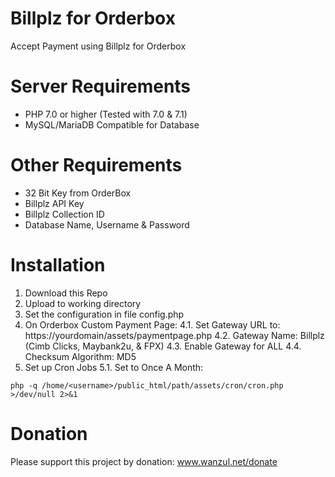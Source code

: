 # Billplz for Orderbox
Accept Payment using Billplz for Orderbox

# Server Requirements
* PHP 7.0 or higher (Tested with 7.0 & 7.1)
* MySQL/MariaDB Compatible for Database

# Other Requirements
* 32 Bit Key from OrderBox
* Billplz API Key
* Billplz Collection ID
* Database Name, Username & Password

# Installation

1. Download this Repo
2. Upload to working directory
3. Set the configuration in file config.php
4. On Orderbox Custom Payment Page:
  4.1. Set Gateway URL to: https://yourdomain/assets/paymentpage.php
  4.2. Gateway Name: Billplz (Cimb Clicks, Maybank2u, & FPX)
  4.3. Enable Gateway for ALL
  4.4. Checksum Algorithm: MD5
5. Set up Cron Jobs
  5.1. Set to Once A Month: 
  ```
  php -q /home/<username>/public_html/path/assets/cron/cron.php >/dev/null 2>&1
  ```
  
# Donation

Please support this project by donation: www.wanzul.net/donate


